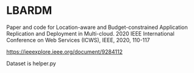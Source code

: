 # LBARDM

Paper and code for Location-aware and Budget-constrained Application Replication and Deployment in Multi-cloud.
2020 IEEE International Conference on Web Services (ICWS), IEEE, 2020, 110-117

https://ieeexplore.ieee.org/document/9284112

Dataset is helper.py
